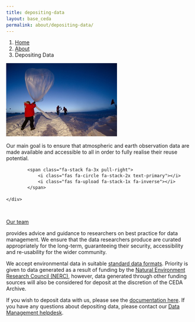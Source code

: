 ```yaml
---
title: depositing-data
layout: base_ceda
permalink: about/depositing-data/
---
```



<ol class="breadcrumb">
<li class="breadcrumb-item" id="breadcrumb-menu-home">
<a href="/">Home</a>
</li>
<li class="breadcrumb-item" id="breadcrumb-menu-about">
<a href="/about/">About</a>
</li>
<li class="breadcrumb-item" id="breadcrumb-menu-accessing-data">Depositing Data
</li> 
</ol>


<div class="row">
<div class="col-md-12">
<div class="row">
<div class="col-4">
<img src="\static\noaa-5hzjvgpg6vo-unsplash-300x0.jpg" class="img-fluid">
</div>
<div class="col-4">
            <p><span>Our main goal is to ensure that atmospheric and earth observation data are made available and accessible to all in order to fully realise their reuse potential.&nbsp;</span></p>
<p></p>
<p><a href="https://www.ceda.ac.uk/about/team/"><span></span></a></p>
    </div>
<div class="col-4 text-right">
        
            <span class="fa-stack fa-3x pull-right">
                <i class="fas fa-circle fa-stack-2x text-primary"></i>
                <i class="fas fa-upload fa-stack-1x fa-inverse"></i>
            </span>
        
    </div>
<br>
<div class="row">
<p>
<a href="https://www.ceda.ac.uk/about/team/"><span>Our team</span></a>
            
<span> provides advice and guidance to researchers on best practice for data management. We ensure that the data researchers produce are curated appropriately for the long-term, guaranteeing their security, accessibility and re-usability for the wider community.</span></p>

<p>We accept environmental data in suitable <a href="https://help.ceda.ac.uk/category/4423-formats">standard data formats</a>. Priority is given to data generated as a result of funding by the <a href="https://nerc.ukri.org/">Natural Environment Research Council (NERC)</a>, however, data generated through other funding sources will also be considered for deposit at the discretion of the CEDA Archive.</p>

<p><span>If you wish to deposit data with us, please see the </span><a href="https://help.ceda.ac.uk/category/13-archiving-data-with-ceda"><span>documentation here</span></a><span>.&nbsp;</span><span>If you have any questions about depositing data, please contact our </span><a href="mailto:data.management@ceda.ac.uk"><span>Data Management helpdesk</span></a><span>.</span></p>
        
</div>
</div>
</div>
</div>